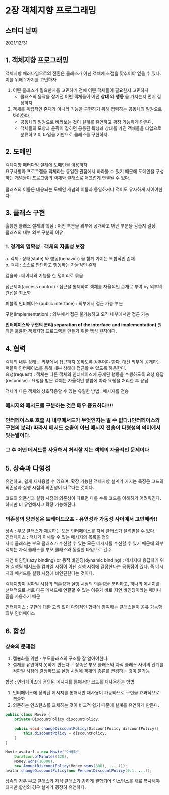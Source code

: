 # 2장 객체지향 프로그래밍

## 스터디 날짜
2021/12/31


## 1. 객체지향 프로그래밍
객체지향 패러다임으로의 전환은 클래스가 아닌 객체에 초점을 맞추어야 얻을 수 있다.<br>
이를 위해 2가지를 고민하자
1. 어떤 클래스가 필요한지를 고민하기 전에 어떤 객체들이 필요한지 고민하자
   - 클래스의 윤곽을 잡기전 어떤 객체들이 어떤 **상태** 와 **행동** 을 가지는지 먼저 결정하자
2. 객체를 독립적인 존재가 아니라 기능을 구현하기 위해 협력하는 공동체의 일원으로 봐야한다.
   - 공동체의 일원으로 바라보는 것이 설계를 유연하고 확장 가능하게 만든다.
   - 객체들의 모양과 윤곽이 잡히면 공통된 특성과 상태를 가진 객체들을 타입으로 분류하고 이 타입을 기반으로 클래스를 구현하자.

## 2. 도메인
객체지향 패터다임 설계에 도메인을 이용하자<br>
요구사항과 프로그램을 객체라는 동일한 관점에서 바라볼 수 있기 때문에 도메인을 구성하는 개념들이 프로그램의 객체와 클래스로 매끄럽게 연결될 수 있다.
<br><br>
클래스의 이름은 대응되는 도메인 개념의 이름과 동일하거나 적어도 유사하게 지어야한다.

## 3. 클래스 구현
훌륭한 클래스 설계의 핵심 : 어떤 부분을 외부에 공개하고 어떤 부분을 감출지 결정<br>
클래스의 내부 외부 구분의 이유
### 1. 경계의 명확성 : 객체의 자율성 보장
a. 객체 : 상태(state) 와 행동(behavior) 을 함꼐 가지는 복합적인 존재.<br>
b. 객체 : 스스로 판단하고 행동하는 자율적인 존재<br>

캡슐화 : 데이터와 기능을 한 덩어리로 묶음

접근제어(access control) : 접근을 통제하여 객체를 자율적인 존재로 부여 by 외부의 간섭을 최소화

퍼블릭 인터페이스(public interface) : 외부에서 접근 가능 부분

구현(implementation) : 외부에서 접근 불가능하고 오직 내부에서만 접근 가능

**인터페이스와 구현의 분리(separation of the interface and implementation)** 원칙은 훌륭한 객체지향 프로그램을 만들기 위한 핵심 원칙이다.


## 4. 협력
객체의 내부 상태는 외부에서 접근하지 못하도록 감추어야 한다. 대신 외부에 공개하는 퍼블릭 인터페이스를 통해 내부 상태에 접근할 수 있도록 허용한다.<br>
요청(request) : 객체는 다른 객체의 인터페이스에 공개된 행동을 수행하도록 요청
응답(response) : 요청을 받은 객체는 자율적인 방법에 따라 요청을 처리한 후 응답

객체가 다른 객체와 상호작용할 수 있는 유일한 방법 : 메시지를 전송

### 메시지와 메서드를 구분하는 것은 매우 중요하다!!!!
### 인터페이스로 호출 시 내부메서드가 무엇인지는 알 수 없다.(인터페이스와 구현의 분리) 따라서 메서드 호출이 아닌 메시지 전송이 다형성의 의미에서 맞는말이다.

### 그 후 어떤 메서드를 사용해서 처리할 지는 객체의 자율적인 문제이다


## 5. 상속과 다형성
유연하고, 쉽게 재사용할 수 있으며, 확장 가능한 객체지향 설계가 가지는 특징은 코드의 의존성과 실행 시점의 의존성이 다르다는 것이다.

코드의 의존성과 실행 시점의 의존성이 다르면 다를 수록 코드를 이해하기 어려워진다. 하지만 더 유연해지고 확장 가능해진다.
### 의존성의 양면성은 트레이드오프 - 유연성과 가동성 사이에서 고민해라!!

상속 : 부모 클래스가 제공하는 모든 인터페이스를 자식 클래스가 물려받을 수 있다. <br>
인터페이스 : 객체가 이해할 수 있는 메시지의 목록을 정의<br>
자식 클래스는 부모 클래스가 수신할 수 있는 모든 메시지를 수신할 수 있기 때문에 외부 객체는 자식 클래스를 부모 클래스와 동일한 타입으로 간주


지연 바인딩(lazy binding) or 동적 바인딩(dynamic binding) : 메시지에 응답하기 위해 실행될 메서드를 컴파일 시점이 아닌 실행 시점에 결정한다는 공통점이 있다. 즉 메시지와 메서드를 실행 시점에 바인딘한다는 것이다.

객체지향이 컴파일 시점의 의존성과 실행 시점의 의존성을 분리하고, 하나의 메시지를 선택적으로 서로 다른 메서드에 연결할 수 있는 이유가 바로 지연 바인딩이라는 메커니즘을 사용하기 때문

인터페이스 : 구현에 대한 고려 없이 다형적인 협력에 참여하는 클래스들이 공유 가능항 외부 인터페이스

## 6. 합성
### 상속의 문제점
1. 캡슐화를 위반 - 부모클래스의 구조를 잘 알아야한다.
2. 설계를 유연하지 못하게 만든다. - 상속은 부모 클래스와 자식 클래스 사이의 관계를 컴파일 시점에 결정하므로 실행 시점에 객체의 종류를 변경하는 것이 불가능

합성 : 인터페이스에 정의된 메시지를 통해서만 코드를 재사용하는 방법
1. 인터페이스에 정의된 메시지를 통해서만 재사용이 가능하므로 구현을 효과적으로 캡슐화
2. 의존하는 인스턴스를 교체하는 것이 비교적 쉽기 때문에 설계를 유연하게 만든다.

``` java
public class Movie {
    private DiscountPolicy discountPolicy;
    
    public void changeDiscountPolicy(DiscountPolicy discountPolicy){
        this.discountPolicy = discountPolicy;
    }
}
```
``` java
Movie avatar1 = new Movie("아바타",
    Duration.ofMinutes(120),
    Money.wons(10000),
    new AmountDiscountPolicy(Money.wons(800), ... )));
avatar.changeDiscountPolicy(new PercentDiscountPolicy(0.1, ...));
```
상속의 경우 부모 클래스와 자식 클래스가 강하게 결합되어 인스턴스를 새로 복사해야 되지만 합성의 경우 설계가 굉장히 유연하다.
